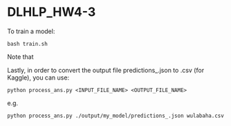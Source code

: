 # DLHLP_HW4-3

To train a model:
```
bash train.sh
```
Note that

Lastly, in order to convert the output file predictions_.json to .csv (for Kaggle), you can use:
```
python process_ans.py <INPUT_FILE_NAME> <OUTPUT_FILE_NAME>
```
e.g.
```
python process_ans.py ./output/my_model/predictions_.json wulabaha.csv
```

